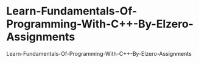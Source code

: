# Learn-Fundamentals-Of-Programming-With-C++-By-Elzero-Assignments
Learn-Fundamentals-Of-Programming-With-C++-By-Elzero-Assignments
